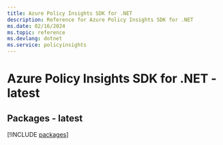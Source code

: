 ```yaml
---
title: Azure Policy Insights SDK for .NET
description: Reference for Azure Policy Insights SDK for .NET
ms.date: 02/16/2024
ms.topic: reference
ms.devlang: dotnet
ms.service: policyinsights
---
```

# Azure Policy Insights SDK for .NET - latest
## Packages - latest
[!INCLUDE [packages](policy-insights-index.md)]